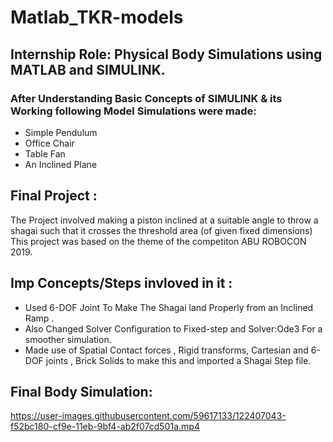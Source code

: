 # Matlab_TKR-models
## Internship Role: Physical Body Simulations using MATLAB and SIMULINK.

### After Understanding Basic Concepts of SIMULINK & its Working following Model Simulations were made:

* Simple Pendulum
* Office Chair
* Table Fan
* An Inclined Plane

## Final Project :
The Project involved making a piston inclined at a suitable angle to throw a shagai such that it crosses the threshold area (of given fixed dimensions)
This project was based on the theme of the competiton ABU ROBOCON  2019.

## Imp Concepts/Steps invloved in it : 
* Used 6-DOF Joint To Make The Shagai land Properly from an Inclined Ramp .
* Also Changed Solver Configuration to Fixed-step and Solver:Ode3 For a smoother simulation.
* Made use of Spatial Contact forces , Rigid transforms, Cartesian and 6-DOF joints , Brick Solids to make this and imported a Shagai Step file.


## Final Body Simulation:


https://user-images.githubusercontent.com/59617133/122407043-f52bc180-cf9e-11eb-9bf4-ab2f07cd501a.mp4






